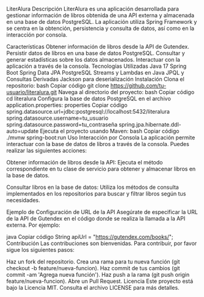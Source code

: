 LiterAlura
Descripción
LiterAlura es una aplicación desarrollada para gestionar información de libros obtenida de una API externa y almacenada en una base de datos PostgreSQL. La aplicación utiliza Spring Framework y se centra en la obtención, persistencia y consulta de datos, así como en la interacción por consola.

Características
Obtener información de libros desde la API de Gutendex.
Persistir datos de libros en una base de datos PostgreSQL.
Consultar y generar estadísticas sobre los datos almacenados.
Interactuar con la aplicación a través de la consola.
Tecnologías Utilizadas
Java 17
Spring Boot
Spring Data JPA
PostgreSQL
Streams y Lambdas en Java
JPQL y Consultas Derivadas
Jackson para deserialización
Instalación
Clona el repositorio:
bash
Copiar código
git clone https://github.com/tu-usuario/literalura.git
Navega al directorio del proyecto:
bash
Copiar código
cd literalura
Configura la base de datos PostgreSQL en el archivo application.properties:
properties
Copiar código
spring.datasource.url=jdbc:postgresql://localhost:5432/literalura
spring.datasource.username=tu_usuario
spring.datasource.password=tu_contraseña
spring.jpa.hibernate.ddl-auto=update
Ejecuta el proyecto usando Maven:
bash
Copiar código
./mvnw spring-boot:run
Uso
Interacción por Consola
La aplicación permite interactuar con la base de datos de libros a través de la consola. Puedes realizar las siguientes acciones:

Obtener información de libros desde la API:
Ejecuta el método correspondiente en tu clase de servicio para obtener y almacenar libros en la base de datos.

Consultar libros en la base de datos:
Utiliza los métodos de consulta implementados en los repositorios para buscar y filtrar libros según tus necesidades.

Ejemplo de Configuración de URL de la API
Asegúrate de especificar la URL de la API de Gutendex en el código donde se realiza la llamada a la API externa. Por ejemplo:

java
Copiar código
String apiUrl = "https://gutendex.com/books/";
Contribución
Las contribuciones son bienvenidas. Para contribuir, por favor sigue los siguientes pasos:

Haz un fork del repositorio.
Crea una rama para tu nueva función (git checkout -b feature/nueva-funcion).
Haz commit de tus cambios (git commit -am 'Agrega nueva función').
Haz push a la rama (git push origin feature/nueva-funcion).
Abre un Pull Request.
Licencia
Este proyecto está bajo la Licencia MIT. Consulta el archivo LICENSE para más detalles.
